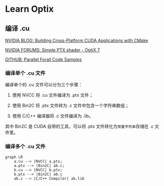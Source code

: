 # Learn Optix

## 编译 .cu

[NVIDIA BLOG: Building Cross-Platform CUDA Applications with CMake](https://developer.nvidia.com/blog/building-cuda-applications-cmake/)

[NVIDIA FORUMS: Simple PTX shader - OptiX 7](https://forums.developer.nvidia.com/t/simple-ptx-shader-optix-7/165303/6?u=jingyu.xiong)

[GITHUB: Parallel Forall Code Samples](https://github.com/robertmaynard/code-samples/blob/master/posts/cmake_ptx/CMakeLists.txt)

### 编译单个 .cu 文件

编译单个的 .cu 文件可以分为三个步骤：

1. 使用 NVCC 将 .cu 文件编译为 .ptx 文件；

2. 使用 Bin2C 将 .ptx 文件转为 .c 文件中包含一个字符串数组；

3. 使用 C/C++ 编译器将 .c 文件编译为 .lib。

其中 Bin2C 是 CUDA 自带的工具，可以将 .ptx 文件转化为`常量字符串`存储在 .c 文件里。

### 编译多个 .cu 文件

```mermaid
graph LR
    a.cu --> |NVCC| a.ptx;
    a.ptx --> |Bin2C| ab.c;
    b.cu --> |NVCC| b.ptx;
    b.ptx --> |Bin2C| ab.c
    ab.c --> |C/C++ Compiler| ab.lib
```

